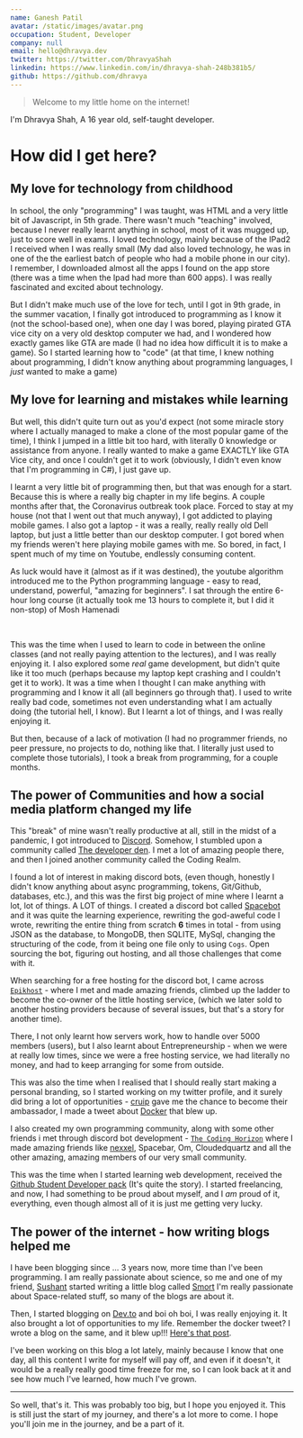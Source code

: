 ```yaml
---
name: Ganesh Patil
avatar: /static/images/avatar.png
occupation: Student, Developer
company: null
email: hello@dhravya.dev
twitter: https://twitter.com/DhravyaShah
linkedin: https://www.linkedin.com/in/dhravya-shah-248b381b5/
github: https://github.com/dhravya
---
```


> Welcome to my little home on the internet!

I'm Dhravya Shah, A 16 year old, self-taught developer.

# How did I get here?

## My love for technology from childhood

In school, the only "programming" I was taught, was HTML and a very little bit of Javascript, in 5th grade. There wasn't much "teaching" involved, because I never really learnt anything in school, most of it was mugged up, just to score well in exams. I loved technology, mainly because of the IPad2 I received when I was really small (My dad also loved technology, he was in one of the the earliest batch of people who had a mobile phone in our city). I remember, I downloaded almost all the apps I found on the app store (there was a time when the Ipad had more than 600 apps). I was really fascinated and excited about technology.

But I didn't make much use of the love for tech, until I got in 9th grade, in the summer vacation, I finally got introduced to programming as I know it (not the school-based one), when one day I was bored, playing pirated GTA vice city on a very old desktop computer we had, and I wondered how exactly games like GTA are made (I had no idea how difficult it is to make a game). So I started learning how to "code" (at that time, I knew nothing about programming, I didn't know anything about programming languages, I _just_ wanted to make a game)

## My love for learning and mistakes while learning

But well, this didn't quite turn out as you'd expect (not some miracle story where I actually managed to make a clone of the most popular game of the time), I think I jumped in a little bit too hard, with literally 0 knowledge or assistance from anyone. I really wanted to make a game EXACTLY like GTA Vice city, and once I couldn't get it to work (obviously, I didn't even know that I'm programming in C#), I just gave up.

I learnt a very little bit of programming then, but that was enough for a start. Because this is where a really big chapter in my life begins. A couple months after that, the Coronavirus outbreak took place. Forced to stay at my house (not that I went out that much anyway), I got addicted to playing mobile games. I also got a laptop - it was a really, really really old Dell laptop, but just a little better than our desktop computer. I got bored when my friends weren't here playing mobile games with me. So bored, in fact, I spent much of my time on Youtube, endlessly consuming content.

As luck would have it (almost as if it was destined), the youtube algorithm introduced me to the Python programming language - easy to read, understand, powerful, "amazing for beginners". I sat through the entire 6-hour long course (it actually took me 13 hours to complete it, but I did it non-stop) of Mosh Hamenadi

<br/>

This was the time when I used to learn to code in between the online classes (and not really paying attention to the lectures), and I was really enjoying it. I also explored some _real_ game development, but didn't quite like it too much (perhaps because my laptop kept crashing and I couldn't get it to work). It was a time when I thought I can make anything with programming and I know it all (all beginners go through that). I used to write really bad code, sometimes not even understanding what I am actually doing (the tutorial hell, I know). But I learnt a lot of things, and I was really enjoying it.

But then, because of a lack of motivation (I had no programmer friends, no peer pressure, no projects to do, nothing like that. I literally just used to complete those tutorials), I took a break from programming, for a couple months.

## The power of Communities and how a social media platform changed my life

This "break" of mine wasn't really productive at all, still in the midst of a pandemic, I got introduced to [Discord](https://discord.com). Somehow, I stumbled upon a community called [The developer den](https://discord.gg/QuMXfFEPuP). I met a lot of amazing people there, and then I joined another community called the Coding Realm.

I found a lot of interest in making discord bots, (even though, honestly I didn't know anything about async programming, tokens, Git/Github, databases, etc.), and this was the first big project of mine where I learnt a lot, lot of things. A LOT of things. I created a discord bot called [Spacebot](https://github.com/dhravya/spacebot) and it was quite the learning experience, rewriting the god-aweful code I wrote, rewriting the entire thing from scratch **6** times in total - from using JSON as the database, to MongoDB, then SQLITE, MySql, changing the structuring of the code, from it being one file only to using `Cogs`. Open sourcing the bot, figuring out hosting, and all those challenges that come with it.

When searching for a free hosting for the discord bot, I came across [`Epikhost`](https://epikhost.xyz) - where I met and made amazing friends, climbed up the ladder to become the co-owner of the little hosting service, (which we later sold to another hosting providers because of several issues, but that's a story for another time).

There, I not only learnt how servers work, how to handle over 5000 members (users), but I also learnt about Entrepreneurship - when we were at really low times, since we were a free hosting service, we had literally no money, and had to keep arranging for some from outside.

This was also the time when I realised that I should really start making a personal branding, so I started working on my twitter profile, and it surely did bring a lot of opportunities - [cruip](https://cruip.com/) gave me the chance to become their ambassador, I made a tweet about [Docker](https://docker.com) that blew up.

I also created my own programming community, along with some other friends i met through discord bot development - [`The Coding Horizon`](https://discord.gg/z7MZYhmx6w) where I made amazing friends like [nexxel](https://nexxel.dev), Spacebar, Om, Cloudedquartz and all the other amazing, amazing members of our very small community.

This was the time when I started learning web development, received the [Github Student Developer pack](https://blog.dhravya.dev/github-students-pack/) (It's quite the story). I started freelancing, and now, I had something to be proud about myself, and I _am_ proud of it, everything, even though almost all of it is just me getting very lucky.

## The power of the internet - how writing blogs helped me

I have been blogging since ... 3 years now, more time than I've been programming. I am really passionate about science, so me and one of my friend, [Sushant](https://instagram.com/sushixcube) started writing a little blog called [Smort](https://smort-ig.blogspot.com) I'm really passionate about Space-related stuff, so many of the blogs are about it.

Then, I started blogging on [Dev.to](https://dev.to/dhravya) and boi oh boi, I was really enjoying it. It also brought a lot of opportunities to my life. Remember the docker tweet? I wrote a blog on the same, and it blew up!!! [Here's that post](https://dev.to/dhravya/docker-explained-to-a-5-year-old-2cbg).

I've been working on this blog a lot lately, mainly because I know that one day, all this content I write for myself will pay off, and even if it doesn't, it would be a really really good time freeze for me, so I can look back at it and see how much I've learned, how much I've grown.

---

So well, that's it. This was probably too big, but I hope you enjoyed it. This is still just the start of my journey, and there's a lot more to come. I hope you'll join me in the journey, and be a part of it.
